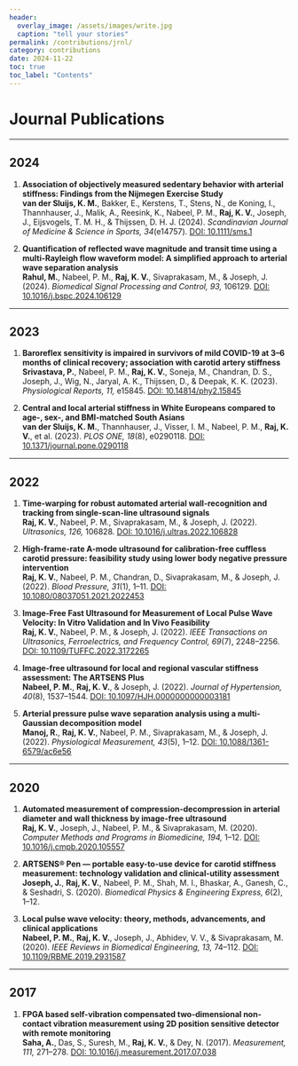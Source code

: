 ```yaml
---
header:
  overlay_image: /assets/images/write.jpg
  caption: "tell your stories"
permalink: /contributions/jrnl/
category: contributions
date: 2024-11-22
toc: true
toc_label: "Contents"
---
```


# Journal Publications

---

## 2024
1. **Association of objectively measured sedentary behavior with arterial stiffness: Findings from the Nijmegen Exercise Study**  
   **van der Sluijs, K. M.**, Bakker, E., Kerstens, T., Stens, N., de Koning, I., Thannhauser, J., Malik, A., Reesink, K., Nabeel, P. M., **Raj, K. V.**, Joseph, J., Eijsvogels, T. M. H., & Thijssen, D. H. J. (2024). *Scandinavian Journal of Medicine & Science in Sports, 34*(e14757). [DOI: 10.1111/sms.1](https://doi.org/10.1111/sms.1)

2. **Quantification of reflected wave magnitude and transit time using a multi-Rayleigh flow waveform model: A simplified approach to arterial wave separation analysis**  
   **Rahul, M.**, Nabeel, P. M., **Raj, K. V.**, Sivaprakasam, M., & Joseph, J. (2024). *Biomedical Signal Processing and Control, 93,* 106129. [DOI: 10.1016/j.bspc.2024.106129](https://doi.org/10.1016/j.bspc.2024.106129)

---

## 2023
1. **Baroreflex sensitivity is impaired in survivors of mild COVID-19 at 3–6 months of clinical recovery; association with carotid artery stiffness**  
   **Srivastava, P.**, Nabeel, P. M., **Raj, K. V.**, Soneja, M., Chandran, D. S., Joseph, J., Wig, N., Jaryal, A. K., Thijssen, D., & Deepak, K. K. (2023). *Physiological Reports, 11,* e15845. [DOI: 10.14814/phy2.15845](https://doi.org/10.14814/phy2.15845)

2. **Central and local arterial stiffness in White Europeans compared to age-, sex-, and BMI-matched South Asians**  
   **van der Sluijs, K. M.**, Thannhauser, J., Visser, I. M., Nabeel, P. M., **Raj, K. V.**, et al. (2023). *PLOS ONE, 18*(8), e0290118. [DOI: 10.1371/journal.pone.0290118](https://doi.org/10.1371/journal.pone.0290118)

---

## 2022
1. **Time-warping for robust automated arterial wall-recognition and tracking from single-scan-line ultrasound signals**  
   **Raj, K. V.**, Nabeel, P. M., Sivaprakasam, M., & Joseph, J. (2022). *Ultrasonics, 126,* 106828. [DOI: 10.1016/j.ultras.2022.106828](https://doi.org/10.1016/j.ultras.2022.106828)

2. **High-frame-rate A-mode ultrasound for calibration-free cuffless carotid pressure: feasibility study using lower body negative pressure intervention**  
   **Raj, K. V.**, Nabeel, P. M., Chandran, D., Sivaprakasam, M., & Joseph, J. (2022). *Blood Pressure, 31*(1), 1–11. [DOI: 10.1080/08037051.2021.2022453](https://doi.org/10.1080/08037051.2021.2022453)

3. **Image-Free Fast Ultrasound for Measurement of Local Pulse Wave Velocity: In Vitro Validation and In Vivo Feasibility**  
   **Raj, K. V.**, Nabeel, P. M., & Joseph, J. (2022). *IEEE Transactions on Ultrasonics, Ferroelectrics, and Frequency Control, 69*(7), 2248–2256. [DOI: 10.1109/TUFFC.2022.3172265](https://doi.org/10.1109/TUFFC.2022.3172265)

4. **Image-free ultrasound for local and regional vascular stiffness assessment: The ARTSENS Plus**  
   **Nabeel, P. M.**, **Raj, K. V.**, & Joseph, J. (2022). *Journal of Hypertension, 40*(8), 1537–1544. [DOI: 10.1097/HJH.0000000000003181](https://doi.org/10.1097/HJH.0000000000003181)

5. **Arterial pressure pulse wave separation analysis using a multi-Gaussian decomposition model**  
   **Manoj, R.**, **Raj, K. V.**, Nabeel, P. M., Sivaprakasam, M., & Joseph, J. (2022). *Physiological Measurement, 43*(5), 1–12. [DOI: 10.1088/1361-6579/ac6e56](https://doi.org/10.1088/1361-6579/ac6e56)

---

## 2020
1. **Automated measurement of compression-decompression in arterial diameter and wall thickness by image-free ultrasound**  
   **Raj, K. V.**, Joseph, J., Nabeel, P. M., & Sivaprakasam, M. (2020). *Computer Methods and Programs in Biomedicine, 194,* 1–12. [DOI: 10.1016/j.cmpb.2020.105557](https://doi.org/10.1016/j.cmpb.2020.105557)

2. **ARTSENS® Pen — portable easy-to-use device for carotid stiffness measurement: technology validation and clinical-utility assessment**  
   **Joseph, J.**, **Raj, K. V.**, Nabeel, P. M., Shah, M. I., Bhaskar, A., Ganesh, C., & Seshadri, S. (2020). *Biomedical Physics & Engineering Express, 6*(2), 1–12.

3. **Local pulse wave velocity: theory, methods, advancements, and clinical applications**  
   **Nabeel, P. M.**, **Raj, K. V.**, Joseph, J., Abhidev, V. V., & Sivaprakasam, M. (2020). *IEEE Reviews in Biomedical Engineering, 13,* 74–112. [DOI: 10.1109/RBME.2019.2931587](https://doi.org/10.1109/RBME.2019.2931587)

---

## 2017
1. **FPGA based self-vibration compensated two-dimensional non-contact vibration measurement using 2D position sensitive detector with remote monitoring**  
   **Saha, A.**, Das, S., Suresh, M., **Raj, K. V.**, & Dey, N. (2017). *Measurement, 111,* 271–278. [DOI: 10.1016/j.measurement.2017.07.038](https://doi.org/10.1016/j.measurement.2017.07.038)
